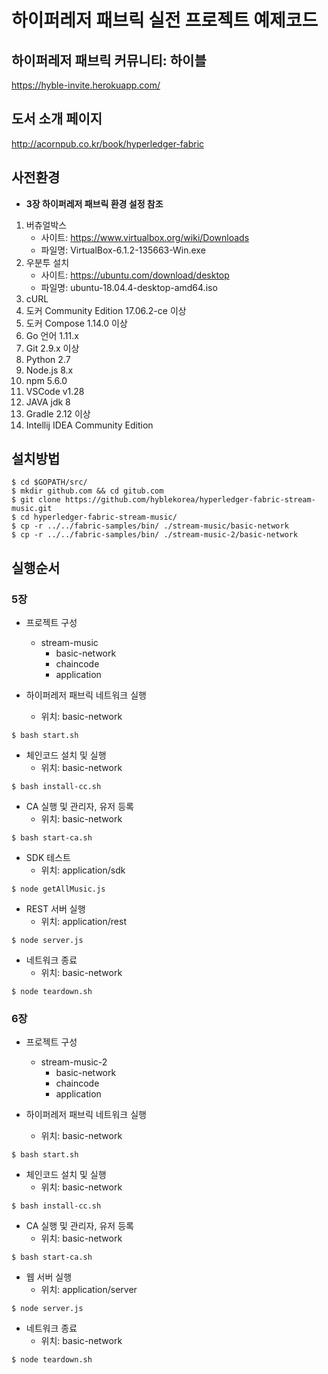 # 하이퍼레저 패브릭 실전 프로젝트 예제코드

## 하이퍼레저 패브릭 커뮤니티: 하이블
<https://hyble-invite.herokuapp.com/>

## 도서 소개 페이지
<http://acornpub.co.kr/book/hyperledger-fabric>

## 사전환경
* **3장 하이퍼레저 패브릭 환경 설정 참조**
1. 버츄얼박스
    - 사이트: <https://www.virtualbox.org/wiki/Downloads>
    - 파일명: VirtualBox-6.1.2-135663-Win.exe
2. 우분투 설치
    - 사이트: <https://ubuntu.com/download/desktop>
    - 파일명: ubuntu-18.04.4-desktop-amd64.iso
3. cURL
4. 도커 Community Edition 17.06.2-ce 이상
5. 도커 Compose 1.14.0 이상
6. Go 언어 1.11.x
7. Git 2.9.x 이상
8. Python 2.7
9. Node.js 8.x
10. npm 5.6.0
11. VSCode v1.28
12. JAVA jdk 8
13. Gradle 2.12 이상
14. Intellij IDEA Community Edition

## 설치방법
~~~
$ cd $GOPATH/src/
$ mkdir github.com && cd gitub.com
$ git clone https://github.com/hyblekorea/hyperledger-fabric-stream-music.git
$ cd hyperledger-fabric-stream-music/
$ cp -r ../../fabric-samples/bin/ ./stream-music/basic-network
$ cp -r ../../fabric-samples/bin/ ./stream-music-2/basic-network
~~~

## 실행순서

### 5장
* 프로젝트 구성
    * stream-music
        * basic-network
        * chaincode
        * application

* 하이퍼레저 패브릭 네트워크 실행
    * 위치: basic-network
~~~
$ bash start.sh
~~~ 
* 체인코드 설치 및 실행
    * 위치: basic-network
~~~
$ bash install-cc.sh
~~~ 
* CA 실행 및 관리자, 유저 등록
    * 위치: basic-network
~~~
$ bash start-ca.sh
~~~ 
* SDK 테스트
    * 위치: application/sdk
~~~
$ node getAllMusic.js
~~~ 

* REST 서버 실행
    * 위치: application/rest
~~~
$ node server.js
~~~ 
* 네트워크 종료
    * 위치: basic-network
~~~
$ node teardown.sh
~~~ 
### 6장
* 프로젝트 구성
    * stream-music-2
        * basic-network
        * chaincode
        * application

* 하이퍼레저 패브릭 네트워크 실행
    * 위치: basic-network
~~~
$ bash start.sh
~~~ 
* 체인코드 설치 및 실행
    * 위치: basic-network
~~~
$ bash install-cc.sh
~~~ 
* CA 실행 및 관리자, 유저 등록
    * 위치: basic-network
~~~
$ bash start-ca.sh
~~~ 
* 웹 서버 실행
    * 위치: application/server
~~~
$ node server.js
~~~ 
* 네트워크 종료
    * 위치: basic-network
~~~
$ node teardown.sh
~~~ 